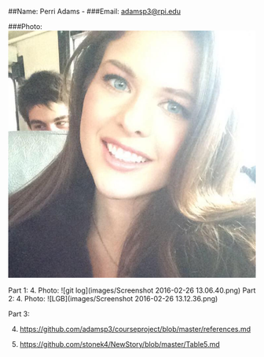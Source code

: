 ##Name: Perri Adams -
###Email: adamsp3@rpi.edu  

###Photo: ![Perri](images/myphoto.jpg)

Part 1: 
4. Photo: ![git log](images/Screenshot 2016-02-26 13.06.40.png) 
Part 2:
4. 
Photo: ![LGB](images/Screenshot 2016-02-26 13.12.36.png)

Part 3:

4. https://github.com/adamsp3/courseproject/blob/master/references.md

5. https://github.com/stonek4/NewStory/blob/master/Table5.md
